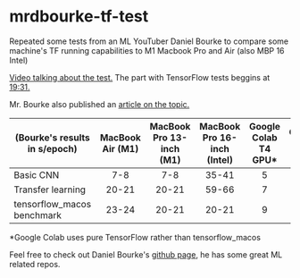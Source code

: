 # mrdbourke-tf-test

Repeated some tests from an ML YouTuber Daniel Bourke to compare some machine's TF running capabilities to M1 Macbook Pro and Air (also MBP 16 Intel)

[Video talking about the test.](https://youtu.be/oqnq8miWVq0) The part with TensorFlow tests beggins at [19:31.](https://youtu.be/oqnq8miWVq0?t=1168)

Mr. Bourke also published an [article on the topic.](https://www.mrdbourke.com/m1-macbook-vs-intel-macbook-speed-comparison/)

| (Bourke's results in s/epoch) | MacBook Air (M1) | MacBook Pro 13-inch (M1) | MacBook Pro 16-inch (Intel) | Google Colab T4 GPU\* | Google Colab (free) |
| ----------------------------- | :--------------: | :----------------------: | :-------------------------: | :-------------------: | :-----------------: |
| Basic CNN                     |       7-8        |           7-8            |            35-41            |           5           |        91-95        |
| Transfer learning             |      20-21       |          20-21           |            59-66            |           7           |                     |
| tensorflow_macos benchmark    |      23-24       |          20-21           |            20-21            |           9           |                     |

\*Google Colab uses pure TensorFlow rather than tensorflow_macos

Feel free to check out Daniel Bourke's [github page](https://github.com/mrdbourke), he has some great ML related repos.
